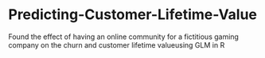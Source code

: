 # Predicting-Customer-Lifetime-Value

Found the effect of having an online community for a fictitious gaming company on the churn and customer lifetime valueusing GLM in R

